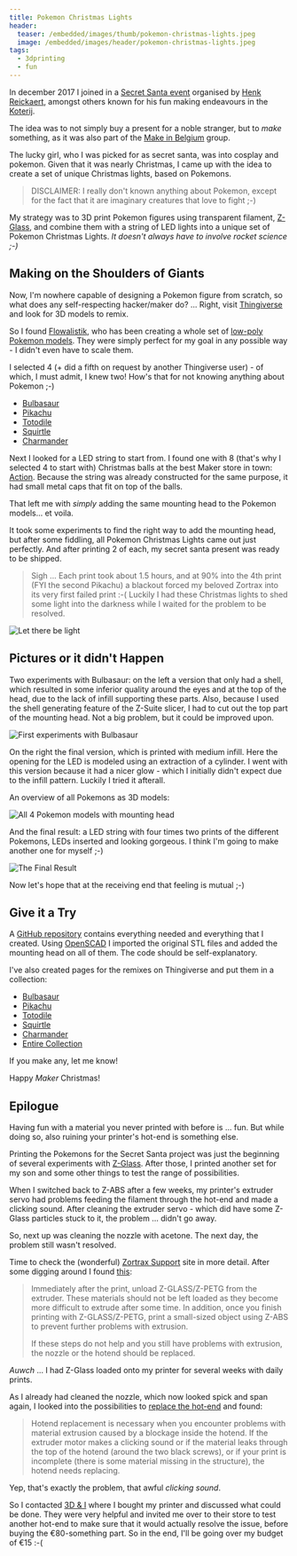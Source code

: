 ```yaml
---
title: Pokemon Christmas Lights
header:
  teaser: /embedded/images/thumb/pokemon-christmas-lights.jpeg
  image: /embedded/images/header/pokemon-christmas-lights.jpeg
tags:
  - 3dprinting
  - fun
---
```


In december 2017 I joined in a [Secret Santa event](https://www.facebook.com/events/189537648284407/) organised by [Henk Reickaert](http://www.henkrijckaert.be), amongst others known for his fun making endeavours in the [Koterij](http://www.koterij.be).

The idea was to not simply buy a present for a noble stranger, but to _make_ something, as it was also part of the [Make in Belgium](https://www.facebook.com/groups/makeinbelgium/) group.

The lucky girl, who I was picked for as secret santa, was into cosplay and pokemon. Given that it was nearly Christmas, I came up with the idea to create a set of unique Christmas lights, based on Pokemons.

> DISCLAIMER: I really don't known anything about Pokemon, except for the fact that it are imaginary creatures that love to fight ;-)

My strategy was to 3D print Pokemon figures using transparent filament, [Z-Glass](https://store.zortrax.com/m200-z-glass), and combine them with a string of LED lights into a unique set of Pokemon Christmas Lights. _It doesn't always have to involve rocket science ;-)_

## Making on the Shoulders of Giants

Now, I'm nowhere capable of designing a Pokemon figure from scratch, so what does any self-respecting hacker/maker do? ... Right, visit [Thingiverse](https://www.thingiverse.com) and look for 3D models to remix.

So I found [Flowalistik](https://www.thingiverse.com/FLOWALISTIK/about), who has been creating a whole set of [low-poly Pokemon models](https://www.thingiverse.com/FLOWALISTIK/collections/low-poly-pokemon). They were simply perfect for my goal in any possible way - I didn't even have to scale them.

I selected 4 (+ did a fifth on request by another Thingiverse user) - of which, I must admit, I knew two! How's that for not knowing anything about Pokemon ;-)

* [Bulbasaur](https://www.thingiverse.com/thing:327753)
* [Pikachu](https://www.thingiverse.com/thing:376601)
* [Totodile](https://www.thingiverse.com/thing:341719)
* [Squirtle](https://www.thingiverse.com/thing:319413)
* [Charmander](https://www.thingiverse.com/thing:323038)

Next I looked for a LED string to start from. I found one with 8 (that's why I selected 4 to start with) Christmas balls at the best Maker store in town: [Action](https://www.action.com/nl-be/moment/kerst-decoratie/). Because the string was already constructed for the same purpose, it had small metal caps that fit on top of the balls.

That left me with _simply_ adding the same mounting head to the Pokemon models... et voila.

It took some experiments to find the right way to add the mounting head, but after some fiddling, all Pokemon Christmas Lights came out just perfectly. And after printing 2 of each, my secret santa present was ready to be shipped.

> Sigh ... Each print took about 1.5 hours, and at 90% into the 4th print (FYI the second Pikachu) a blackout forced my beloved Zortrax into its very first failed print :-( Luckily I had these Christmas lights to shed some light into the darkness while I waited for the problem to be resolved.

![Let there be light](images/thumb/pokemon-christmas-lights-blackout.jpeg)

## Pictures or it didn't Happen

Two experiments with Bulbasaur: on the left a version that only had a shell, which resulted in some inferior quality around the eyes and at the top of the head, due to the lack of infill supporting these parts. Also, because I used the shell generating feature of the Z-Suite slicer, I had to cut out the top part of the mounting head. Not a big problem, but it could be improved upon.

![First experiments with Bulbasaur](images/thumb/pokemon-christmas-lights-bulbasaur-experiments.jpeg)

On the right the final version, which is printed with medium infill. Here the opening for the LED is modeled using an extraction of a cylinder. I went with this version because it had a nicer glow - which I initially didn't expect due to the infill pattern. Luckily I tried it afterall.

An overview of all Pokemons as 3D models:

![All 4 Pokemon models with mounting head](images/full/pokemon-christmas-lights-model.png)

And the final result: a LED string with four times two prints of the different Pokemons, LEDs inserted and looking gorgeous. I think I'm going to make another one for myself ;-)

![The Final Result](images/thumb/pokemon-christmas-lights-more.jpeg)

Now let's hope that at the receiving end that feeling is mutual ;-)

## Give it a Try

A [GitHub repository](https://github.com/christophevg/PokemonChristmasLights) contains everything needed and everything that I created. Using [OpenSCAD](http://www.openscad.org) I imported the original STL files and added the mounting head on all of them. The code should be self-explanatory.

I've also created pages for the remixes on Thingiverse and put them in a collection:

* [Bulbasaur](https://www.thingiverse.com/thing:2692444)
* [Pikachu](https://www.thingiverse.com/thing:2692445)
* [Totodile](https://www.thingiverse.com/thing:2692446)
* [Squirtle](https://www.thingiverse.com/thing:2692449)
* [Charmander](https://www.thingiverse.com/thing:2697678)
* [Entire Collection](https://www.thingiverse.com/christophevg/collections/pokemon-christmas-lights)

If you make any, let me know!

Happy _Maker_ Christmas!

## Epilogue

Having fun with a material you never printed with before is ... fun. But while doing so, also ruining your printer's hot-end is something else.

Printing the Pokemons for the Secret Santa project was just the beginning of several experiments with [Z-Glass](https://store.zortrax.com/m200-z-glass). After those, I printed another set for my son and some other things to test the range of possibilities.

When I switched back to Z-ABS after a few weeks, my printer's extruder servo had problems feeding the filament through the hot-end and made a clicking sound. After cleaning the extruder servo - which did have some Z-Glass particles stuck to it, the problem ... didn't go away.

So, next up was cleaning the nozzle with acetone. The next day, the problem still wasn't resolved.

Time to check the (wonderful)  [Zortrax Support](http://support.zortrax.com) site in more detail. After some digging around I found [this](http://support.zortrax.com/printing-tips-m200/#step_8):

> Immediately after the print, unload Z-GLASS/Z-PETG from the extruder. These materials should not be left loaded as they become more difficult to extrude after some time. In addition, once you finish printing with Z-GLASS/Z-PETG, print a small-sized object using Z-ABS to prevent further problems with extrusion.
>
> If these steps do not help and you still have problems with extrusion, the nozzle or the hotend should be replaced.

_Auwch_ ... I had Z-Glass loaded onto my printer for several weeks with daily prints.

As I already had cleaned the nozzle, which now looked spick and span again, I looked into the possibilities to [replace the hot-end](http://support.zortrax.com/hotend-replacement/) and found:

> Hotend replacement is necessary when you encounter problems with material extrusion caused by a blockage inside the hotend. If the extruder motor makes a clicking sound or if the material leaks through the top of the hotend (around the two black screws), or if your print is incomplete (there is some material missing in the structure), the hotend needs replacing.

Yep, that's exactly the problem, that awful _clicking sound_.

So I contacted [3D & I](http://3dprintingwinkel.be) where I bought my printer and discussed what could be done. They were very helpful and invited me over to their store to test another hot-end to make sure that it would actually resolve the issue, before buying the &euro;80-something part. So in the end, I'll be going over my budget of &euro;15 :-(
